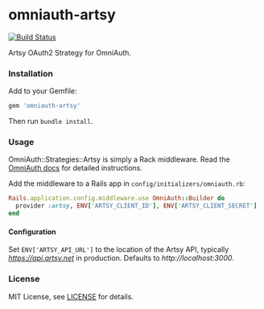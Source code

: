 # omniauth-artsy

[![Build Status](https://travis-ci.org/artsy/omniauth-artsy.svg)](https://travis-ci.org/artsy/omniauth-artsy)

Artsy OAuth2 Strategy for OmniAuth.

### Installation

Add to your Gemfile:

``` ruby
gem 'omniauth-artsy'
```

Then run `bundle install`.

### Usage

OmniAuth::Strategies::Artsy is simply a Rack middleware. Read the [OmniAuth docs](https://github.com/intridea/omniauth) for detailed instructions.

Add the middleware to a Rails app in `config/initializers/omniauth.rb`:

``` ruby
Rails.application.config.middleware.use OmniAuth::Builder do
  provider :artsy, ENV['ARTSY_CLIENT_ID'], ENV['ARTSY_CLIENT_SECRET']
end
```

#### Configuration

Set `ENV['ARTSY_API_URL']` to the location of the Artsy API, typically *https://api.artsy.net* in production. Defaults to *http://localhost:3000*.

### License

MIT License, see [LICENSE](LICENSE) for details.
